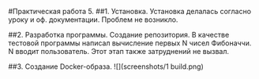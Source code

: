 #Практическая работа 5.
##1. Установка. 
Установка делалась согласно уроку и оф. документации. Проблем не возникло.

##2. Разработка программы. Создание репозитория.
В качестве тестовой программы написал вычисление первых N чисел Фибоначчи. N вводит пользователь.
Этот этап также затруднений не вызвал.

##3. Создание Docker-образа.
![](screenshots/1 build.png)
